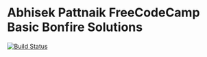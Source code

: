 # Abhisek Pattnaik FreeCodeCamp Basic Bonfire Solutions
[![Build Status](https://travis-ci.org/abhisekp/fccBasicBonfireSolutions.svg?branch=master)](https://travis-ci.org/abhisekp/fccBasicBonfireSolutions)
